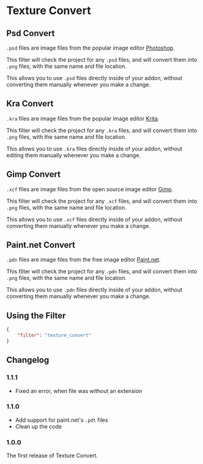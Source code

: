 # Texture Convert

## Psd Convert

`.psd` files are image files from the popular image editor [Photoshop](https://www.adobe.com/products/photoshop.html).

This filter will check the project for any `.psd` files, and will convert them into `.png` files, with the same name and file location.

This allows you to use `.psd` files directly inside of your addon, without converting them manually whenever you make a change.

## Kra Convert

`.kra` files are image files from the popular image editor [Krita](https://krita.org/en/).

This filter will check the project for any `.kra` files, and will convert them into `.png` files, with the same name and file location.

This allows you to use `.kra` files directly inside of your addon, without editing them manually whenever you make a change.

## Gimp Convert
`.xcf` files are image files from the open source image editor [Gimp](https://www.gimp.org/).

This filter will check the project for any `.xcf` files, and will convert them into `.png` files, with the same name and file location.

This allows you to use `.xcf` files directly inside of your addon, without converting them manually whenever you make a change.

## Paint.net Convert
`.pdn` files are image files from the free image editor [Paint.net](https://https://www.getpaint.net).

This filter will check the project for any `.pdn` files, and will convert them into `.png` files, with the same name and file location.

This allows you to use `.pdn` files directly inside of your addon, without converting them manually whenever you make a change.

## Using the Filter

```json
{
    "filter": "texture_convert"
}
```

## Changelog

### 1.1.1

- Fixed an error, when file was without an extension

### 1.1.0

- Add support for paint.net's `.pdt` files
- Clean up the code

### 1.0.0

The first release of Texture Convert.